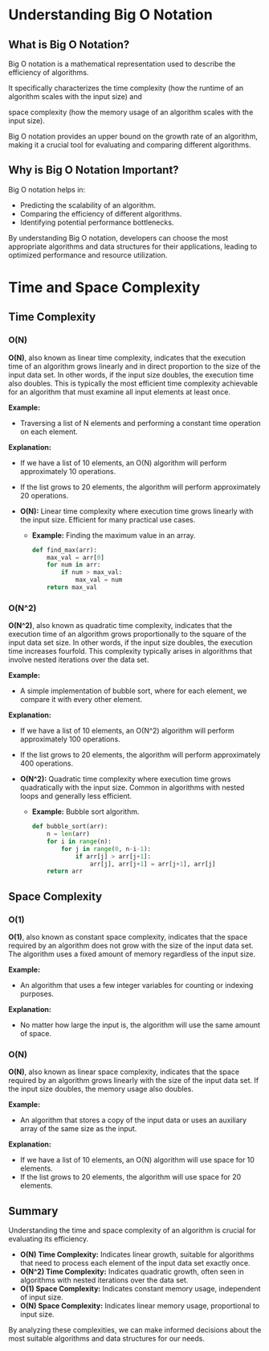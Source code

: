 # Understanding Big O Notation

## What is Big O Notation?

Big O notation is a mathematical representation used to describe the efficiency of algorithms. 

It specifically characterizes the time complexity (how the runtime of an algorithm scales with the input size) and 

space complexity (how the memory usage of an algorithm scales with the input size). 

Big O notation provides an upper bound on the growth rate of an algorithm, making it a crucial tool for evaluating and comparing different algorithms.

## Why is Big O Notation Important?

Big O notation helps in:

- Predicting the scalability of an algorithm.
- Comparing the efficiency of different algorithms.
- Identifying potential performance bottlenecks.

By understanding Big O notation, developers can choose the most appropriate algorithms and data structures for their applications, leading to optimized performance and resource utilization.

# Time and Space Complexity

## Time Complexity

### O(N)

**O(N)**, also known as linear time complexity, indicates that the execution time of an algorithm grows linearly and in direct proportion to the size of the input data set. In other words, if the input size doubles, the execution time also doubles. This is typically the most efficient time complexity achievable for an algorithm that must examine all input elements at least once.

**Example:** 
- Traversing a list of N elements and performing a constant time operation on each element.

**Explanation:**
- If we have a list of 10 elements, an O(N) algorithm will perform approximately 10 operations.
- If the list grows to 20 elements, the algorithm will perform approximately 20 operations.

- **O(N):** Linear time complexity where execution time grows linearly with the input size. Efficient for many practical use cases.
  - **Example:** Finding the maximum value in an array.
    ```python
    def find_max(arr):
        max_val = arr[0]
        for num in arr:
            if num > max_val:
                max_val = num
        return max_val
    ```

### O(N^2)

**O(N^2)**, also known as quadratic time complexity, indicates that the execution time of an algorithm grows proportionally to the square of the input data set size. In other words, if the input size doubles, the execution time increases fourfold. This complexity typically arises in algorithms that involve nested iterations over the data set.

**Example:**
- A simple implementation of bubble sort, where for each element, we compare it with every other element.

**Explanation:**
- If we have a list of 10 elements, an O(N^2) algorithm will perform approximately 100 operations.
- If the list grows to 20 elements, the algorithm will perform approximately 400 operations.

- **O(N^2):** Quadratic time complexity where execution time grows quadratically with the input size. Common in algorithms with nested loops and generally less efficient.
  - **Example:** Bubble sort algorithm.
    ```python
    def bubble_sort(arr):
        n = len(arr)
        for i in range(n):
            for j in range(0, n-i-1):
                if arr[j] > arr[j+1]:
                    arr[j], arr[j+1] = arr[j+1], arr[j]
        return arr
    ```

## Space Complexity

### O(1)

**O(1)**, also known as constant space complexity, indicates that the space required by an algorithm does not grow with the size of the input data set. The algorithm uses a fixed amount of memory regardless of the input size.

**Example:**
- An algorithm that uses a few integer variables for counting or indexing purposes.

**Explanation:**
- No matter how large the input is, the algorithm will use the same amount of space.

### O(N)

**O(N)**, also known as linear space complexity, indicates that the space required by an algorithm grows linearly with the size of the input data set. If the input size doubles, the memory usage also doubles.

**Example:**
- An algorithm that stores a copy of the input data or uses an auxiliary array of the same size as the input.

**Explanation:**
- If we have a list of 10 elements, an O(N) algorithm will use space for 10 elements.
- If the list grows to 20 elements, the algorithm will use space for 20 elements.

## Summary

Understanding the time and space complexity of an algorithm is crucial for evaluating its efficiency. 

- **O(N) Time Complexity:** Indicates linear growth, suitable for algorithms that need to process each element of the input data set exactly once.
- **O(N^2) Time Complexity:** Indicates quadratic growth, often seen in algorithms with nested iterations over the data set.
- **O(1) Space Complexity:** Indicates constant memory usage, independent of input size.
- **O(N) Space Complexity:** Indicates linear memory usage, proportional to input size.

By analyzing these complexities, we can make informed decisions about the most suitable algorithms and data structures for our needs.
